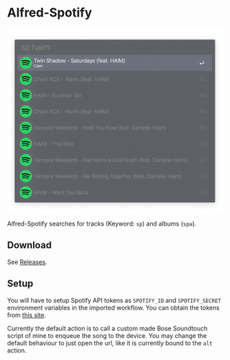 # Alfred-Spotify

![Example Search for Haim](res/example.png)

Alfred-Spotify searches for tracks (Keyword: `sp`) and albums (`spa`).

## Download

See [Releases](https://github.com/snipem/alfred-spotify/releases).

## Setup

You will have to setup Spotify API tokens as `SPOTIFY_ID` and `SPOTIFY_SECRET` environment variables in the imported workflow. You can obtain the tokens from [this site](https://developer.spotify.com/dashboard/applications).

Currently the default action is to call a custom made Bose Soundtouch script of mine to enqueue the song to the device. You may change the default behaviour to just open the url, like it is currently bound to the `alt` action.
